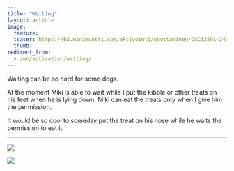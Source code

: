 ```yaml
---
title: "Waiting"
layout: article
image:
  feature:
  teaser: https://b2.minimuutti.com/aktivointi/odottaminen/DSC32591-245px.jpg
  thumb:
redirect_from:
  - /en/activation/waiting/
---
```


Waiting can be so hard for some dogs.

At the moment Miki is able to wait while I put the kibble or other treats on his feet when he is lying down. Miki can eat the treats only when I give him the permission.

It would be so cool to someday put the treat on his nose while he waits the permission to eat it.

---

![](https://b2.minimuutti.com/aktivointi/odottaminen/DSC29359-800px.jpg)

![](https://b2.minimuutti.com/aktivointi/odottaminen/DSC32591-800px.jpg)
